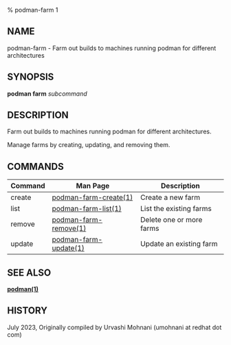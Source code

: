 % podman-farm 1

## NAME
podman\-farm - Farm out builds to machines running podman for different architectures

## SYNOPSIS
**podman farm** *subcommand*

## DESCRIPTION
Farm out builds to machines running podman for different architectures.

Manage farms by creating, updating, and removing them.

## COMMANDS

| Command  | Man Page                                                      | Description              |
| -------- | ------------------------------------------------------------- | ------------------------ |
| create   | [podman-farm\-create(1)](podman-farm-create.1.md)   | Create a new farm        |
| list     | [podman-farm\-list(1)](podman-farm-list.1.md)       | List the existing farms  |
| remove   | [podman-farm\-remove(1)](podman-farm-remove.1.md)   | Delete one or more farms |
| update   | [podman-farm\-update(1)](podman-farm-update.1.md)   | Update an existing farm  |

## SEE ALSO
**[podman(1)](podman.1.md)**

## HISTORY
July 2023, Originally compiled by Urvashi Mohnani (umohnani at redhat dot com)
